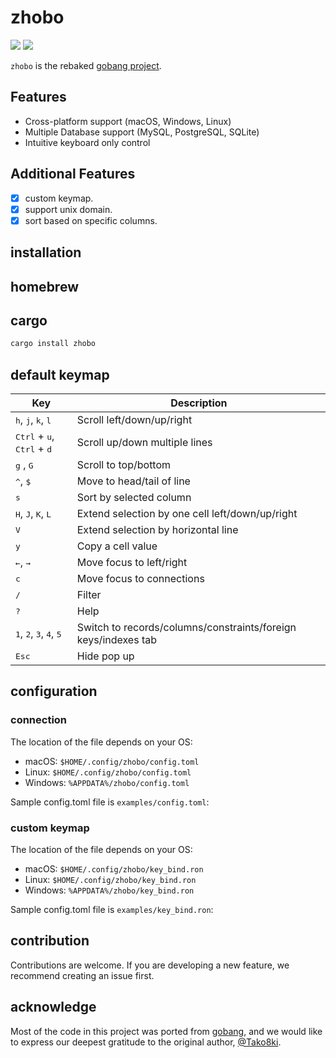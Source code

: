 # zhobo

![](https://github.com/kyoto7250/zhobo/workflows/CI/badge.svg)
![](https://github.com/kyoto7250/zhobo/workflows/Release/badge.svg)


`zhobo` is the rebaked [gobang project](https://github.com/TaKO8Ki/gobang).

## Features
- Cross-platform support (macOS, Windows, Linux)
- Multiple Database support (MySQL, PostgreSQL, SQLite)
- Intuitive keyboard only control

## Additional Features
- [x] custom keymap.
- [x] support unix domain.
- [x] sort based on specific columns.

## installation

## homebrew

## cargo
```bash
cargo install zhobo
```

## default keymap

| Key | Description |
| ---- | ---- |
| <kbd>h</kbd>, <kbd>j</kbd>, <kbd>k</kbd>, <kbd>l</kbd> | Scroll left/down/up/right |
| <kbd>Ctrl</kbd> + <kbd>u</kbd>, <kbd>Ctrl</kbd> + <kbd>d</kbd> | Scroll up/down multiple lines |
| <kbd>g</kbd> , <kbd>G</kbd> | Scroll to top/bottom |
| <kbd>^</kbd>, <kbd>$</kbd> | Move to head/tail of line |
| <kbd>s</kbd> | Sort by selected column |
| <kbd>H</kbd>, <kbd>J</kbd>, <kbd>K</kbd>, <kbd>L</kbd> | Extend selection by one cell left/down/up/right |
| <kbd>V</kbd> | Extend selection by horizontal line |
| <kbd>y</kbd> | Copy a cell value |
| <kbd>←</kbd>, <kbd>→</kbd> | Move focus to left/right |
| <kbd>c</kbd> | Move focus to connections |
| <kbd>/</kbd> | Filter |
| <kbd>?</kbd> | Help |
| <kbd>1</kbd>, <kbd>2</kbd>, <kbd>3</kbd>, <kbd>4</kbd>, <kbd>5</kbd> | Switch to records/columns/constraints/foreign keys/indexes tab |
| <kbd>Esc</kbd> | Hide pop up |


## configuration

### connection

The location of the file depends on your OS:

- macOS: `$HOME/.config/zhobo/config.toml`
- Linux: `$HOME/.config/zhobo/config.toml`
- Windows: `%APPDATA%/zhobo/config.toml`

Sample config.toml file is `examples/config.toml`:

### custom keymap

The location of the file depends on your OS:

- macOS: `$HOME/.config/zhobo/key_bind.ron`
- Linux: `$HOME/.config/zhobo/key_bind.ron`
- Windows: `%APPDATA%/zhobo/key_bind.ron`

Sample config.toml file is `examples/key_bind.ron`:

## contribution

Contributions are welcome.
If you are developing a new feature, we recommend creating an issue first.

## acknowledge

Most of the code in this project was ported from [gobang](https://github.com/TaKO8Ki/gobang), and we would like to express our deepest gratitude to the original author, [@Tako8ki](https://github.com/TaKO8Ki).